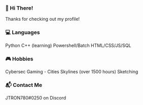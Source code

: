 <!--
**JTRON780/JTRON780** is a ✨ _special_ ✨ repository because its `README.md` (this file) appears on your GitHub profile.

Here are some ideas to get you started:

- 🔭 I’m currently working on ...
- 🌱 I’m currently learning ...
- 👯 I’m looking to collaborate on ...
- 🤔 I’m looking for help with ...
- 💬 Ask me about ...
- 📫 How to reach me: ...
- 😄 Pronouns: ...
- ⚡ Fun fact: ...
-->

### 👋 Hi There!
Thanks for checking out my profile!

### 💻 Languages
Python
C++ (learning)
Powershell/Batch
HTML/CSS/JS/SQL
### 🎮 Hobbies
Cybersec
Gaming - Cities Skylines (over 1500 hours)
Sketching
### 📬 Contact Me
JTRON780#0250 on Discord
